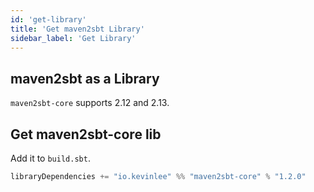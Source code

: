 ```yaml
---
id: 'get-library'
title: 'Get maven2sbt Library'
sidebar_label: 'Get Library'
---
```


## maven2sbt as a Library

`maven2sbt-core` supports 2.12 and 2.13.


## Get maven2sbt-core lib

Add it to `build.sbt`.
```scala
libraryDependencies += "io.kevinlee" %% "maven2sbt-core" % "1.2.0"
```
